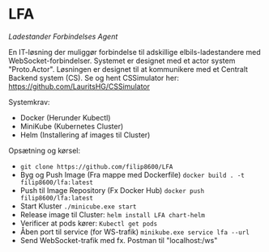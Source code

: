 # LFA
*Ladestander Forbindelses Agent*

En IT-løsning der muliggør forbindelse til adskillige elbils-ladestandere med WebSocket-forbindelser. Systemet er designet med et actor system "Proto.Actor". Løsningen er designet til at kommunikere med et Centralt Backend system (CS).
Se og hent CSSimulator her: https://github.com/LauritsHG/CSSimulator



Systemkrav:
- Docker (Herunder Kubectl)
- MiniKube (Kubernetes Cluster)
- Helm (Installering af images til Cluster)

Opsætning og kørsel:
- ```git clone https://github.com/filip8600/LFA```
- Byg og Push Image (Fra mappe med Dockerfile) ```docker build . -t filip8600/lfa:latest```
- Push til Image Repository (Fx Docker Hub) ```docker push filip8600/lfa:latest```
- Start Kluster ```./minicube.exe start```
- Release image til Cluster: ```helm install LFA chart-helm```
- Verificer at pods kører: ```Kubectl get pods```
- Åben port til service (for WS-trafik) ```minikube.exe service lfa --url```
- Send WebSocket-trafik med fx. Postman til "localhost:<port>/ws"

